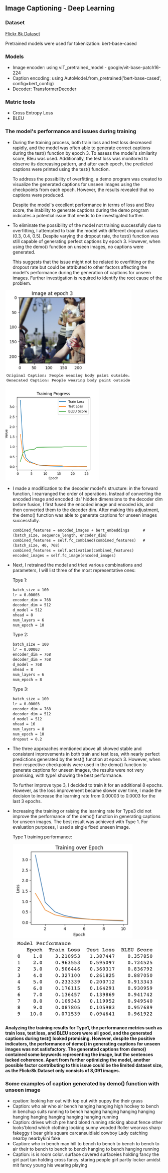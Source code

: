 ## Image Captioning - Deep Learning
### Dataset
<a href="https://www.kaggle.com/datasets/adityajn105/flickr8k?select=Images">Flickr 8k Dataset</a>

Pretrained models were used for tokenization: bert-base-cased

### Models
* Image encoder: using viT_pretrained_model - google/vit-base-patch16-224
* Caption encoding: using AutoModel.from_pretrained('bert-base-cased', config=bert_config)
* Decoder: TransformerDecoder

### Matric tools
* Cross Entropy Loss
* BLEU 

### The model's performance and issues during training

* During the training process, both train loss and test loss decreased rapidly, and the model was often able to generate correct captions during the test() function by epoch 3. To assess the model's similarity score, Bleu was used. Additionally, the test loss was monitored to observe its decreasing pattern, and after each epoch, the predicted captions were printed using the test() function.
  
  To address the possibility of overfitting, a demo program was created to visualize the generated captions for unseen images using the checkpoints from each epoch. However, the results revealed that no captions were produced.
  
  Despite the model's excellent performance in terms of loss and Bleu score, the inability to generate captions during the demo program indicates a potential issue that needs to be investigated further.
* To eliminate the possibility of the model not training successfully due to overfitting, I attempted to train the model with different dropout values (0.3, 0.4, 0.5). Despite varying the dropout rate, the test() function was still capable of generating perfect captions by epoch 3. However, when using the demo() function on unseen images, no captions were generated.
  
  This suggests that the issue might not be related to overfitting or the dropout rate but could be attributed to other factors affecting the model's performance during the generation of captions for unseen images. Further investigation is required to identify the root cause of the problem.

<img src="Images/First_training_epoch3_prediction.png" height = "300"> <img src="Images/train_test_loss_bleu_final_25epochs.png" height = "300">

* I made a modification to the decoder model's structure: in the forward function, I rearranged the order of operations. Instead of converting the encoded image and encoded ids' hidden dimensions to the decoder dim before fusion, I first fused the encoded image and encoded ids, and then converted them to the decoder dim. After making this adjustment, the demo() function was able to generate captions for unseen images successfully.
  ```
  combined_features = encoded_images + bert_embeddings      # (batch_size, sequence_length, encoder_dim)
  combined_features = self.fc_combined(combined_features)   # (batch_size, 40, 768)
  combined_features = self.activation(combined_features)
  encoded_images = self.fc_image(encoded_images)
  ```
* Next, I retrained the model and tried various combinations and parameters, I will list three of the most representative ones:

  Tpye 1:
  ```
  batch_size = 100
  lr = 0.00003        
  encoder_dim = 768   
  decoder_dim = 512   
  d_model = 512       
  nhead = 8           
  num_layers = 6      
  num_epoch = 10
  ```
  Type 2:
  ```
  batch_size = 100
  lr = 0.00003        
  encoder_dim = 768   
  decoder_dim = 768   
  d_model = 768       
  nhead = 8           
  num_layers = 6      
  num_epoch = 8
  ```
  Type 3:
  ```
  batch_size = 100
  lr = 0.00003        
  encoder_dim = 768   
  decoder_dim = 512   
  d_model = 512       
  nhead = 16           
  num_layers = 8      
  num_epoch = 10
  dropout = 0.2
  ```
* The three approaches mentioned above all showed stable and consistent improvements in both train and test loss, with nearly perfect predictions generated by the test() function at epoch 3. However, when their respective checkpoints were used in the demo() function to generate captions for unseen images, the results were not very promising, with type1 showing the best performance.
  
  To further improve type 3, I decided to train it for an additional 8 epochs. However, as the loss improvement became slower over time, I made the decision to increase the learning rate from 0.00003 to 0.0003 for the last 3 epochs.
* Increasing the training or raising the learning rate for Type3 did not improve the performance of the demo() function in generating captions for unseen images. The best result was achieved with Type 1. For evaluation purposes, I used a single fixed unseen image.

  Type 1 training performance:

  <img src="Images/Training_over_epochs_type1.png" height = "300">   <img src="Images/model_performance_type1.png" height = "250">
  
#### Analyzing the training results for Type1, the performance metrics such as train loss, test loss, and BLEU score were all good, and the generated captions during test() looked promising. However, despite the positive indicators, the performance of demo() in generating captions for unseen images was not satisfactory. The generated captions from demo() contained some keywords representing the image, but the sentences lacked coherence. Apart from further optimizing the model, another possible factor contributing to this issue could be the limited dataset size, as the Flickr8k Dataset only consists of 8,091 images.

### Some examples of caption generated by demo() function with unseen image
* cpation: looking her out with top out with puppy the their grass
* Caption: who air who air bench hanging hanging high hockey to bench in benchup suits running to bench hanging hanging hanging hanging hanging hanging hanging hanging hanging running
* Caption: drives which pre hand blond running sticking about fence other looks'blond which clothing looking sunny wooded Roller wearvas sharp fakeggy t bear girls square carcansuidlaid cowboy Lady catching nearby nearbykini fake
* Caption: who in bench man hill to bench to bench to bench to bench to air their to bench to bench to bench hanging to bench hanging running
* Caption: is is room color. surface covered surfaceies holding fancy the girl part tan holding cross fancy. staring people girl partly locker amidst mit fancy young his wearing playing
  


  
